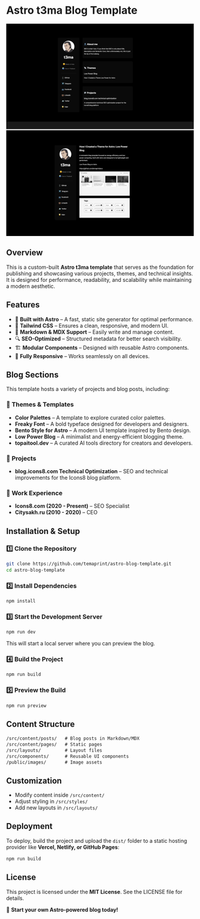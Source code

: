 # Astro t3ma Blog Template
![pic](public/t3ma0.jpg)
![pic](public/t3ma.jpg)

## Overview

This is a custom-built **Astro t3ma template** that serves as the foundation for publishing and showcasing various projects, themes, and technical insights. It is designed for performance, readability, and scalability while maintaining a modern aesthetic.

## Features

- 🚀 **Built with Astro** – A fast, static site generator for optimal performance.
- 🎨 **Tailwind CSS** – Ensures a clean, responsive, and modern UI.
- 📖 **Markdown & MDX Support** – Easily write and manage content.
- 🔍 **SEO-Optimized** – Structured metadata for better search visibility.
- 🏗 **Modular Components** – Designed with reusable Astro components.
- 📱 **Fully Responsive** – Works seamlessly on all devices.

## Blog Sections

This template hosts a variety of projects and blog posts, including:

### 🚀 **Themes & Templates**
- **Color Palettes** – A template to explore curated color palettes.
- **Freaky Font** – A bold typeface designed for developers and designers.
- **Bento Style for Astro** – A modern UI template inspired by Bento design.
- **Low Power Blog** – A minimalist and energy-efficient blogging theme.
- **topaitool.dev** – A curated AI tools directory for creators and developers.

### 📁 **Projects**
- **blog.icons8.com Technical Optimization** – SEO and technical improvements for the Icons8 blog platform.

### 💼 **Work Experience**
- **Icons8.com (2020 - Present)** – SEO Specialist
- **Citysakh.ru (2010 - 2020)** – CEO

## Installation & Setup

### 1️⃣ Clone the Repository
```bash
git clone https://github.com/temaprint/astro-blog-template.git
cd astro-blog-template
```

### 2️⃣ Install Dependencies
```bash
npm install
```

### 3️⃣ Start the Development Server
```bash
npm run dev
```

This will start a local server where you can preview the blog.

### 4️⃣ Build the Project
```bash
npm run build
```

### 5️⃣ Preview the Build
```bash
npm run preview
```

## Content Structure
```
/src/content/posts/   # Blog posts in Markdown/MDX
/src/content/pages/   # Static pages
/src/layouts/         # Layout files
/src/components/      # Reusable UI components
/public/images/       # Image assets
```

## Customization

- Modify content inside `/src/content/`
- Adjust styling in `/src/styles/`
- Add new layouts in `/src/layouts/`

## Deployment
To deploy, build the project and upload the `dist/` folder to a static hosting provider like **Vercel, Netlify, or GitHub Pages**:

```bash
npm run build
```

## License
This project is licensed under the **MIT License**. See the LICENSE file for details.

🚀 **Start your own Astro-powered blog today!**

